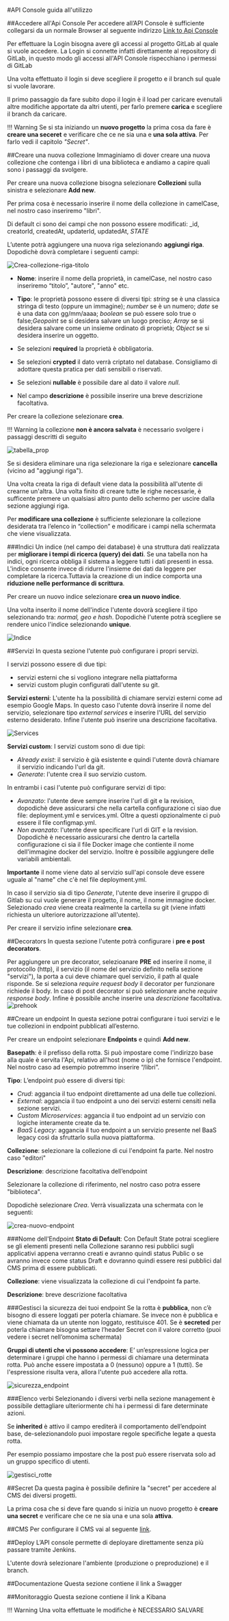 #API Console guida all'utilizzo

##Accedere all'Api Console
Per accedere all’API Console è sufficiente collegarsi da un normale Browser al seguente indirizzo [Link to Api Console](https://console.cloud.mia-platform.eu/login)

Per effettuare la Login bisogna avere gli accessi al progetto GitLab al quale si vuole accedere. La Login si connette infatti direttamente al repository di GitLab, in questo modo gli accessi all'API Console rispecchiano i permessi di GitLab

Una volta effettuato il login si deve scegliere il progetto e il branch sul quale si vuole lavorare.

Il primo passaggio da fare subito dopo il login è il load per caricare evenutali altre modifiche apportate da altri utenti, per farlo premere **carica** e scegliere il branch da caricare.

!!! Warning
    Se si sta iniziando un **nuovo progetto** la prima cosa da fare è **creare una seceret** e verificare che ce ne sia una e **una sola attiva**. Per farlo vedi il capitolo *"Secret"*.

##Creare una nuova collezione
Immaginiamo di dover creare una nuova collezione che contenga i libri di una biblioteca e andiamo a capire quali sono i passaggi da svolgere.

Per creare una nuova collezione bisogna selezionare **Collezioni** sulla sinistra e selezionare **Add new**.

Per prima cosa è necessario inserire il nome della collezione in camelCase, nel nostro caso inseriremo "libri".

Di default ci sono dei campi che non possono essere modificati: _id, creatorId, createdAt, updaterId, updatedAt, _STATE_

L’utente potrà aggiungere una nuova riga selezionando **aggiungi riga**. Dopodichè dovrà completare i seguenti campi:

![Crea-collezione-riga-titolo](img/Crea-collezione-riga-titolo.PNG)

* **Nome**: inserire il nome della proprietà, in camelCase, nel nostro caso inseriremo “titolo”, "autore", "anno" etc.

* **Tipo**: le proprietà possono essere di diversi tipi: *string* se è una classica stringa di testo (oppure un immagine); *number* se è un numero; *date* se è una data con gg/mm/aaaa; *boolean* se può essere solo true o false;*Geopoint* se si desidera salvare un luogo preciso; *Array* se si desidera salvare come un insieme ordinato di proprietà; *Object* se si desidera inserire un oggetto.

* Se selezioni **required** la proprietà è obbligatoria.

* Se selezioni **crypted** il dato verrà criptato nel database. Consigliamo di adottare questa pratica per dati sensibili o riservati.

* Se selezioni **nullable** è possibile dare al dato il valore *null*.

* Nel campo **descrizione** è possibile inserire una breve descrizione facoltativa.

Per creare la collezione selezionare **crea**.

!!! Warning
    la collezione **non è ancora salvata** è necessario svolgere i passaggi descritti di seguito

![tabella_prop](img/tabella_prop.PNG)

Se si desidera eliminare una riga selezionare la riga e selezionare **cancella** (vicino ad "aggiungi riga").

Una volta creata la riga di default viene data la possibilità all'utente di crearne un'altra. Una volta finito di creare tutte le righe necessarie, è sufficente premere un qualsiasi altro punto dello schermo per uscire dalla sezione aggiungi riga.

Per **modificare una collezione** è sufficiente selezionare la collezione desiderata tra l’elenco in “collection” e modificare i campi nella schermata che viene visualizzata.

###Indici
Un indice (nel campo dei database) è una struttura dati realizzata per **migliorare i tempi di ricerca (query) dei dati**. Se una tabella non ha indici, ogni ricerca obbliga il sistema a leggere tutti i dati presenti in essa. L'indice consente invece di ridurre l'insieme dei dati da leggere per completare la ricerca.Tuttavia la creazione di un indice comporta una **riduzione  nelle performance di scrittura**.

Per creare un nuovo indice selezionare **crea un nuovo indice**.

Una volta inserito il nome dell'indice l'utente dovorà scegliere il tipo selezionando tra: *normal, geo e hash*. Dopodichè l'utente potrà scegliere se rendere unico l'indice selezionando **unique**.

![Indice](img/Indice.PNG)

##Servizi
In questa sezione l'utente può configurare i propri servizi.

I servizi possono essere di due tipi:

* servizi esterni che si vogliono integrare nella piattaforma
* servizi custom plugin configurati dall'utente su git.

**Servizi esterni**: L'utente ha la possibilità di chiamare servizi esterni come ad esempio Google Maps.
In questo caso l'utente dovrà inserire il nome del servizio, selezionare tipo *external services* e inserire l'URL del servizio esterno desiderato. Infine l'utente può inserire una descrizione facoltativa.

![Services](img/Services.PNG)


**Servizi custom**: I servizi custom sono di due tipi:

* *Already exist*: il servizio è già esistente e quindi l'utente dovrà chiamare il servizio indicando l'url da git.
* *Generate*: l'utente crea il suo servizio custom.

In entrambi i casi l'utente può configurare servizi di tipo:

* *Avanzato*: l'utente deve sempre inserire l'url di git e la revision, dopodichè deve assicurarsi che nella cartella configurazione ci siao due file: deployment.yml e services.yml. Oltre a questi opzionalmente ci può essere il file configmap.yml.
* *Non avanzato*:  l'utente deve specificare l'url di GIT e la revision. Dopodichè è necessario assicurarsi che dentro la cartella configurazione ci sia il file Docker image che contiente il nome dell'immagine docker del servizio.
Inoltre è possibile aggiungere delle variabili ambientali.

**Importante** il nome viene dato al servizio sull'api console deve essere uguale al "name" che c'è nel file deployment.yml.

In caso il servizio sia di tipo *Generate*, l'utente deve inserire il gruppo di Gitlab su cui vuole generare il progetto, il nome, il nome immagine docker. Selezionado *crea* viene creata realmente la cartella su git (viene infatti richiesta un ulteriore autorizzazione all'utente).

Per creare il servizio infine selezionare **crea**.


##Decorators
In questa sezione l'utente potrà configurare i **pre e post decorators**.

Per aggiungere un pre decorator, selezioanare **PRE** ed inserire il nome, il protocollo (http), il servizio (il nome del servizio definito nella sezione "servizi"), la porta a cui deve chiamare quel servizio, il path al quale risponde.
Se si seleziona *require request body* il decorator per funzionare richiede il body.
In caso di post decorator si può selezionare anche *require response body*.
Infine è possibile anche inserire una *descrizione* facoltativa.
![prehook](img/prehook.PNG)

##Creare un endpoint
In questa sezione potrai configurare i tuoi servizi e le tue collezioni in endpoint pubblicati all’esterno.

Per creare un endpoint selezionare **Endpoints** e quindi **Add new**.

**Basepath**: è il prefisso della rotta. Si può impostare come l'indirizzo base alla quale è servita l'Api, relativo all'host (nome o ip) che fornisce l'endpoint. Nel nostro caso ad esempio potremmo inserire “/libri”.

**Tipo**: L’endpoint può essere di diversi tipi:

* *Crud*: aggancia il tuo endpoint direttamente ad una delle tue collezioni.
* *External*: aggancia il tuo endpoint a uno dei servizi esterni censiti nella sezione servizi.
* *Custom  Microservices*: aggancia il tuo endpoint ad un servizio con logiche interamente create da te.
* *BaaS Legacy*: aggancia il tuo endpoint a un servizio presente nel BaaS legacy così da sfruttarlo sulla nuova piattaforma.

**Collezione**: selezionare la collezione di cui l'endpoint fa parte. Nel nostro caso "editori"

**Descrizione**: descrizione facoltativa dell’endpoint

Selezionare la collezione di riferimento, nel nostro caso potra essere "biblioteca".

Dopodichè selezionare *Crea*. Verrà visualizzata una schermata con le seguenti:

![crea-nuovo-endpoint](img/crea-nuovo-endpoint.PNG)

###Nome dell'Endpoint
**Stato di Default**: Con Default State potrai scegliere se gli elementi presenti nella Collezione saranno resi pubblici sugli applicativi appena verranno creati e avranno quindi status Public o se avranno invece come status Draft e dovranno quindi essere resi pubblici dal CMS prima di essere pubblicati.

**Collezione**: viene visualizzata la collezione di cui l'endpoint fa parte.

**Descrizione**: breve descrizione facoltativa

###Gestisci la sicurezza dei tuoi endpoint
Se la rotta è **pubblica**, non c’è bisogno di essere loggati per poterla chiamare. Se invece non è pubblica e viene chiamata da un utente non loggato, restituisce 401.
Se è **secreted** per poterla chiamare bisogna settare l’header Secret con il valore corretto (puoi vedere i secret nell’omonima schermata)

**Gruppi di utenti che vi possono accedere**: E’ un’espressione logica per determinare i gruppi che hanno i permessi di chiamare una determinata rotta. Può anche essere impostata a 0 (nessuno) oppure a 1 (tutti). Se l'espressione risulta vera, allora l'utente può accedere alla rotta.

![sicurezza_endpoint](img/sicurezza_endpoint.PNG)

###Elenco verbi
Selezionando i diversi verbi nella sezione management è possibile dettagliare ulteriormente chi ha i permessi di fare determinate azioni.

Se **inherited** è attivo il campo erediterà il comportamento dell’endpoint base, de-selezionandolo puoi impostare regole specifiche legate a questa rotta.

Per esempio possiamo impostare che la post può essere riservata solo ad un gruppo specifico di utenti.  

![gestisci_rotte](img/gestisci_rotte.PNG)

##Secret
Da questa pagina è possibile definire la "secret" per accedere al CMS dei diversi progetti.

La prima cosa che si deve fare quando si inizia un nuovo progetto è **creare una secret** e verificare che ce ne sia una e una sola **attiva**.

##CMS
Per configurare il CMS vai al seguente [link](https://docs.mia-platform.eu/configurator/api_console_configcms/).


##Deploy
L’API console permette di deployare direttamente senza più passare tramite Jenkins.

L'utente dovrà selezionare l'ambiente (produzione o preproduzione) e il branch.

##Documentazione
Questa sezione contiene il link a Swagger

##Monitoraggio
Questa sezione contiene il link a Kibana


!!! Warning
    Una volta effettuate le modifiche è NECESSARIO SALVARE
